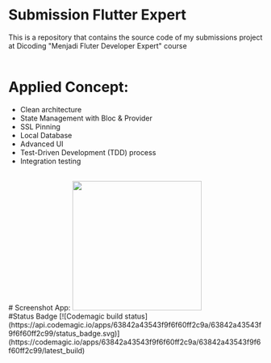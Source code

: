 # Submission Flutter Expert
This is a repository that contains the source code of my submissions project at Dicoding "Menjadi Fluter Developer Expert" course
<br/>
<br/>
# Applied Concept:
- Clean architecture
- State Management with Bloc & Provider
- SSL Pinning
- Local Database
- Advanced UI
- Test-Driven Development (TDD) process
- Integration testing
<br/>
# Screenshot App:
<img src="https://github.com/dicky7/DiTonton_Expert/blob/submission_2_search/assets/app_screenshot.png" width="256">&nbsp;&nbsp;
<br/>
#Status Badge
[![Codemagic build status](https://api.codemagic.io/apps/63842a43543f9f6f60ff2c9a/63842a43543f9f6f60ff2c99/status_badge.svg)](https://codemagic.io/apps/63842a43543f9f6f60ff2c9a/63842a43543f9f6f60ff2c99/latest_build)

